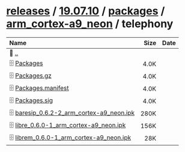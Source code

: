 ---
---

# [releases](/releases/) / [19.07.10](/releases/19.07.10/) / [packages](/releases/19.07.10/packages/) / [arm_cortex-a9_neon](/releases/19.07.10/packages/arm_cortex-a9_neon/) / telephony


| Name | Size | Date |
|:---|---:|---|
| 📁 [..](../) | | |
| 🗄️ [Packages](./Packages) | 4.0K | |
| 🗄️ [Packages.gz](./Packages.gz) | 4.0K | |
| 🗄️ [Packages.manifest](./Packages.manifest) | 4.0K | |
| 🗄️ [Packages.sig](./Packages.sig) | 4.0K | |
| 🗄️ [baresip_0.6.2-2_arm_cortex-a9_neon.ipk](./baresip_0.6.2-2_arm_cortex-a9_neon.ipk) | 280K | |
| 🗄️ [libre_0.6.0-1_arm_cortex-a9_neon.ipk](./libre_0.6.0-1_arm_cortex-a9_neon.ipk) | 156K | |
| 🗄️ [librem_0.6.0-1_arm_cortex-a9_neon.ipk](./librem_0.6.0-1_arm_cortex-a9_neon.ipk) | 28K | |

